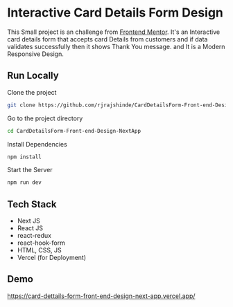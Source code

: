 # Interactive Card Details Form Design

This Small project is an challenge from [Frontend Mentor](https://www.frontendmentor.io). It's an Interactive card details form that accepts card Details from customers and if data validates successfully then it shows Thank You message. and It is a Modern Responsive Design.

## Run Locally

Clone the project

```bash
git clone https://github.com/rjrajshinde/CardDetailsForm-Front-end-Design-NextApp.git
```

Go to the project directory

```bash
cd CardDetailsForm-Front-end-Design-NextApp
```

Install Dependencies

```bash
npm install
```

Start the Server

```bash
npm run dev
```

## Tech Stack

- Next JS
- React JS
- react-redux
- react-hook-form
- HTML, CSS, JS
- Vercel (for Deployment)

## Demo

https://card-dettails-form-front-end-design-next-app.vercel.app/
